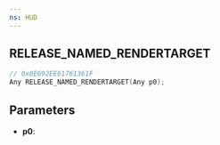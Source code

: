 ```yaml
---
ns: HUD
---
```

## RELEASE_NAMED_RENDERTARGET

```c
// 0x0E692EE61761361F
Any RELEASE_NAMED_RENDERTARGET(Any p0);
```

## Parameters
* **p0**:
